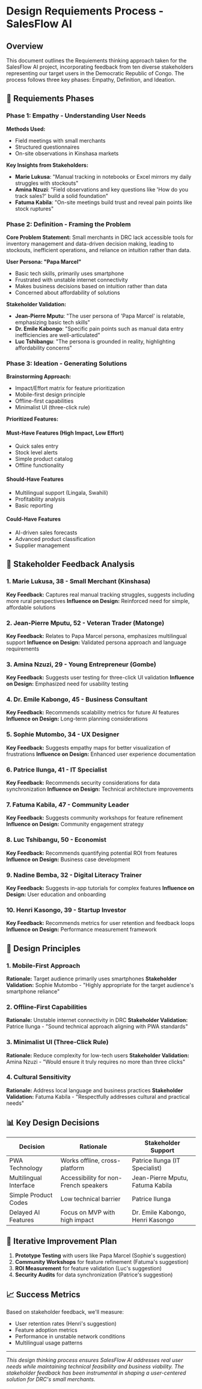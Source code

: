 # Design  Requiements Process - SalesFlow AI

## Overview

This document outlines the  Requiements thinking approach taken for the SalesFlow AI project, incorporating feedback from ten diverse stakeholders representing our target users in the Democratic Republic of Congo. The process follows three key phases: Empathy, Definition, and Ideation.

## 🎯 Requiements  Phases

### Phase 1: Empathy - Understanding User Needs

**Methods Used:**
- Field meetings with small merchants
- Structured questionnaires
- On-site observations in Kinshasa markets

**Key Insights from Stakeholders:**
- **Marie Lukusa**: "Manual tracking in notebooks or Excel mirrors my daily struggles with stockouts"
- **Amina Nzuzi**: "Field observations and key questions like 'How do you track sales?' build a solid foundation"
- **Fatuma Kabila**: "On-site meetings build trust and reveal pain points like stock ruptures"

### Phase 2: Definition - Framing the Problem

**Core Problem Statement:**
Small merchants in DRC lack accessible tools for inventory management and data-driven decision making, leading to stockouts, inefficient operations, and reliance on intuition rather than data.

**User Persona: "Papa Marcel"**
- Basic tech skills, primarily uses smartphone
- Frustrated with unstable internet connectivity
- Makes business decisions based on intuition rather than data
- Concerned about affordability of solutions

**Stakeholder Validation:**
- **Jean-Pierre Mputu**: "The user persona of 'Papa Marcel' is relatable, emphasizing basic tech skills"
- **Dr. Emile Kabongo**: "Specific pain points such as manual data entry inefficiencies are well-articulated"
- **Luc Tshibangu**: "The persona is grounded in reality, highlighting affordability concerns"

### Phase 3: Ideation - Generating Solutions

**Brainstorming Approach:**
- Impact/Effort matrix for feature prioritization
- Mobile-first design principle
- Offline-first capabilities
- Minimalist UI (three-click rule)

**Prioritized Features:**

#### Must-Have Features (High Impact, Low Effort)
- Quick sales entry
- Stock level alerts
- Simple product catalog
- Offline functionality

#### Should-Have Features
- Multilingual support (Lingala, Swahili)
- Profitability analysis
- Basic reporting

#### Could-Have Features
- AI-driven sales forecasts
- Advanced product classification
- Supplier management

## 👥 Stakeholder Feedback Analysis

### 1. Marie Lukusa, 38 - Small Merchant (Kinshasa)
**Key Feedback:** Captures real manual tracking struggles, suggests including more rural perspectives
**Influence on Design:** Reinforced need for simple, affordable solutions

### 2. Jean-Pierre Mputu, 52 - Veteran Trader (Matonge)
**Key Feedback:** Relates to Papa Marcel persona, emphasizes multilingual support
**Influence on Design:** Validated persona approach and language requirements

### 3. Amina Nzuzi, 29 - Young Entrepreneur (Gombe)
**Key Feedback:** Suggests user testing for three-click UI validation
**Influence on Design:** Emphasized need for usability testing

### 4. Dr. Emile Kabongo, 45 - Business Consultant
**Key Feedback:** Recommends scalability metrics for future AI features
**Influence on Design:** Long-term planning considerations

### 5. Sophie Mutombo, 34 - UX Designer
**Key Feedback:** Suggests empathy maps for better visualization of frustrations
**Influence on Design:** Enhanced user experience documentation

### 6. Patrice Ilunga, 41 - IT Specialist
**Key Feedback:** Recommends security considerations for data synchronization
**Influence on Design:** Technical architecture improvements

### 7. Fatuma Kabila, 47 - Community Leader
**Key Feedback:** Suggests community workshops for feature refinement
**Influence on Design:** Community engagement strategy

### 8. Luc Tshibangu, 50 - Economist
**Key Feedback:** Recommends quantifying potential ROI from features
**Influence on Design:** Business case development

### 9. Nadine Bemba, 32 - Digital Literacy Trainer
**Key Feedback:** Suggests in-app tutorials for complex features
**Influence on Design:** User education and onboarding

### 10. Henri Kasongo, 39 - Startup Investor
**Key Feedback:** Recommends metrics for user retention and feedback loops
**Influence on Design:** Performance measurement framework

## 🎨 Design Principles

### 1. Mobile-First Approach
**Rationale:** Target audience primarily uses smartphones
**Stakeholder Validation:** Sophie Mutombo - "Highly appropriate for the target audience's smartphone reliance"

### 2. Offline-First Capabilities
**Rationale:** Unstable internet connectivity in DRC
**Stakeholder Validation:** Patrice Ilunga - "Sound technical approach aligning with PWA standards"

### 3. Minimalist UI (Three-Click Rule)
**Rationale:** Reduce complexity for low-tech users
**Stakeholder Validation:** Amina Nzuzi - "Would ensure it truly requires no more than three clicks"

### 4. Cultural Sensitivity
**Rationale:** Address local language and business practices
**Stakeholder Validation:** Fatuma Kabila - "Respectfully addresses cultural and practical needs"

## 📊 Key Design Decisions

| Decision | Rationale | Stakeholder Support |
|----------|-----------|---------------------|
| PWA Technology | Works offline, cross-platform | Patrice Ilunga (IT Specialist) |
| Multilingual Interface | Accessibility for non-French speakers | Jean-Pierre Mputu, Fatuma Kabila |
| Simple Product Codes | Low technical barrier | Patrice Ilunga |
| Delayed AI Features | Focus on MVP with high impact | Dr. Emile Kabongo, Henri Kasongo |

## 🔄 Iterative Improvement Plan

1. **Prototype Testing** with users like Papa Marcel (Sophie's suggestion)
2. **Community Workshops** for feature refinement (Fatuma's suggestion)
3. **ROI Measurement** for feature validation (Luc's suggestion)
4. **Security Audits** for data synchronization (Patrice's suggestion)

## 📈 Success Metrics

Based on stakeholder feedback, we'll measure:
- User retention rates (Henri's suggestion)
- Feature adoption metrics
- Performance in unstable network conditions
- Multilingual usage patterns

---

*This design thinking process ensures SalesFlow AI addresses real user needs while maintaining technical feasibility and business viability. The stakeholder feedback has been instrumental in shaping a user-centered solution for DRC's small merchants.*
